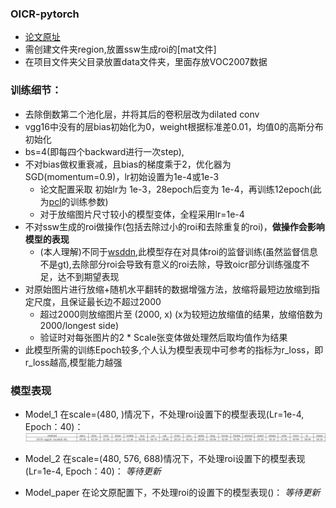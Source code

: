 ### OICR-pytorch

* [论文原址](http://xxx.itp.ac.cn/abs/1704.00138)
* 需创建文件夹region,放置ssw生成roi的[mat文件]
* 在项目文件夹父目录放置data文件夹，里面存放VOC2007数据

### 训练细节：
* 去除倒数第二个池化层，并将其后的卷积层改为dilated conv
* vgg16中没有的层bias初始化为0，weight根据标准差0.01，均值0的高斯分布初始化
* bs=4(即每四个backward进行一次step), 
* 不对bias做权重衰减，且bias的梯度乘于2，优化器为SGD(momentum=0.9)，lr初始设置为1e-4或1e-3
    * 论文配置采取 初始lr为 1e-3，28epoch后变为 1e-4，再训练12epoch(此为[pcl](https://github.com/ppengtang/pcl.pytorch)的训练参数)
    * 对于放缩图片尺寸较小的模型变体，全程采用lr=1e-4
* 不对ssw生成的roi做操作(包括去除过小的roi和去除重复的roi)，**做操作会影响模型的表现**
    * (本人理解)不同于[wsddn](http://xxx.itp.ac.cn/abs/1511.02853),此模型存在对具体roi的监督训练(虽然监督信息不是gt),去除部分roi会导致有意义的roi去除，导致oicr部分训练强度不足，达不到期望表现
* 对原始图片进行放缩+随机水平翻转的数据增强方法，放缩将最短边放缩到指定尺度，且保证最长边不超过2000
    * 超过2000则放缩图片至 (2000, x) (x为较短边放缩值的结果，放缩倍数为 2000/longest side)
    * 验证时对每张图片的2 * Scale张变体做处理然后取均值作为结果
* 此模型所需的训练Epoch较多,个人认为模型表现中可参考的指标为r_loss，即r_loss越高,模型能力越强

### 模型表现
* Model_1 在scale=(480, )情况下，不处理roi设置下的模型表现(Lr=1e-4, Epoch：40)：
![model1.png](./img/model1.png)

* Model_2 在scale=(480, 576, 688)情况下，不处理roi设置下的模型表现(Lr=1e-4, Epoch：40)：
*等待更新*

* Model_paper 在论文原配置下，不处理roi的设置下的模型表现()：
*等待更新*